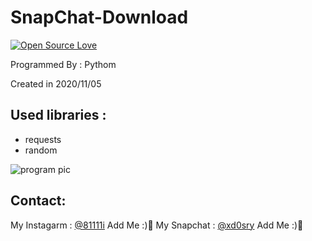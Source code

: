 # SnapChat-Download

[![Open Source Love](https://badges.frapsoft.com/os/v1/open-source.svg?v=103)](https://github.com/ellerbrock/open-source-badges/)

Programmed By : Pythom

Created in 2020/11/05

## Used libraries :
- requests
- random


![program pic](https://github.com/JUSTSAIF/Mr28-Tellonym-Checker/blob/main/pics/Cover.jpg?raw=true)




## Contact:

My Instagarm : [@81111i](https://www.instagram.com/81111i) Add Me :)🖤
My Snapchat : [@xd0sry](https://snapchat/add/xd0sry) Add Me :)🖤
